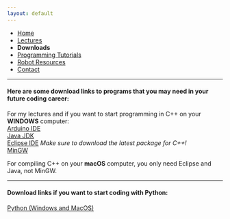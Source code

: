 ```yaml
---
layout: default
---
```

* [Home](../index.md)
* [Lectures](Lectures.md)
* **Downloads**
* [Programming Tutorials](Programming_Tutorials.md)
* [Robot Resources](Robot_Resources.md)
* [Contact](Contact.md)  

* * *
#### Here are some download links to programs that you may need in your future coding career:  
For my lectures and if you want to start programming in C++ on your **WINDOWS** computer:  
[Arduino IDE](https://www.arduino.cc/en/Main/Software)  
[Java JDK](http://www.oracle.com/technetwork/java/javase/downloads/jdk9-downloads-3848520.html)  
[Eclipse IDE](https://www.eclipse.org/downloads/eclipse-packages/) _Make sure to download the latest package for C++!_  
[MinGW](https://sourceforge.net/projects/mingw-w64/)  

For compiling C++ on your **macOS** computer, you only need Eclipse and Java, not MinGW.  
* * *

#### Download links if you want to start coding with Python:  
[Python (Windows and MacOS)](https://www.python.org/downloads/)  




